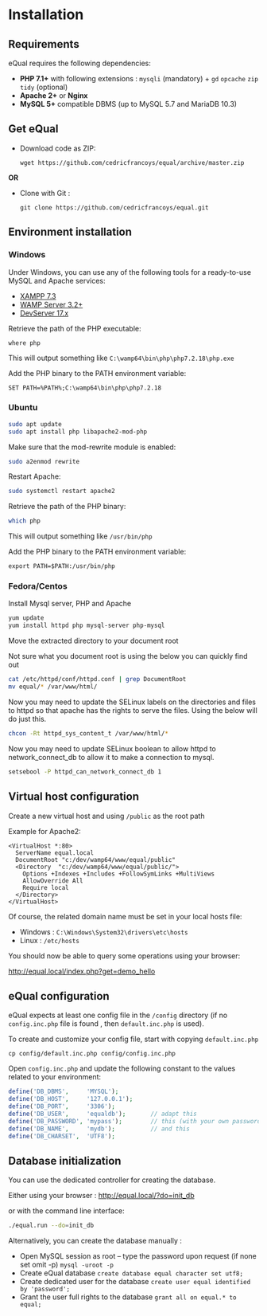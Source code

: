# Installation



## Requirements

eQual requires the following dependencies:

- **PHP 7.1+** with following extensions : `mysqli` (mandatory) + `gd` `opcache` `zip` `tidy` (optional)
- **Apache 2+** or **Nginx**
- **MySQL 5+** compatible DBMS (up to MySQL 5.7 and MariaDB 10.3)



## Get eQual

- Download code as ZIP: 

  `wget https://github.com/cedricfrancoys/equal/archive/master.zip`

**OR**

- Clone with Git :

  `git clone https://github.com/cedricfrancoys/equal.git`



## Environment installation

### Windows

Under Windows, you can use any of the following tools for a ready-to-use MySQL and Apache services:

* [XAMPP 7.3](https://www.apachefriends.org/download.html)
* [WAMP Server 3.2+](https://www.wampserver.com/en/) 
* [DevServer 17.x](https://www.easyphp.org/easyphp-devserver.php)

Retrieve the path of the PHP executable:
```
where php
```
This will output something like `C:\wamp64\bin\php\php7.2.18\php.exe` 

Add the PHP binary to the PATH environment variable:
```
SET PATH=%PATH%;C:\wamp64\bin\php\php7.2.18
```

### Ubuntu

```bash
sudo apt update
sudo apt install php libapache2-mod-php
```

Make sure that the mod-rewrite module is enabled: 
```bash
sudo a2enmod rewrite
```

Restart Apache: 
```bash
sudo systemctl restart apache2
```
Retrieve the path of the PHP binary:
```bash
which php
```
This will output something like `/usr/bin/php` 

Add the PHP binary to the PATH environment variable:
```  
export PATH=$PATH:/usr/bin/php
```

### Fedora/Centos 

Install Mysql server, PHP and Apache
```bash
yum update
yum install httpd php mysql-server php-mysql
```

Move the extracted directory to your document root

Not sure what you document root is using the below you can quickly find out
```bash
cat /etc/httpd/conf/httpd.conf | grep DocumentRoot
mv equal/* /var/www/html/
```

Now you may need to update the SELinux labels on the directories and files to httpd so that apache has the rights to serve the files. Using the below will do just this.
```bash
chcon -Rt httpd_sys_content_t /var/www/html/*
```
Now you may need to update SELinux boolean to allow httpd to network_connect_db to allow it to make a connection to mysql.
```bash
setsebool -P httpd_can_network_connect_db 1
```



## Virtual host configuration

Create a new virtual host and using `/public` as the root path

Example for Apache2:

```
<VirtualHost *:80>
  ServerName equal.local
  DocumentRoot "c:/dev/wamp64/www/equal/public"
  <Directory  "c:/dev/wamp64/www/equal/public/">
    Options +Indexes +Includes +FollowSymLinks +MultiViews
    AllowOverride All
    Require local
  </Directory>
</VirtualHost>
```

 

Of course, the related domain name must be set in your local hosts file:

* Windows :  `C:\Windows\System32\drivers\etc\hosts`
* Linux : `/etc/hosts`



You should now be able to query some operations using your browser:

http://equal.local/index.php?get=demo_hello



## eQual configuration

eQual expects at least one config file in the `/config` directory (if no `config.inc.php` file is found , then `default.inc.php` is used).

To create and customize your config file, start with copying `default.inc.php`

```
cp config/default.inc.php config/config.inc.php
```



Open `config.inc.php` and update the following constant to the values related to your environment:

```php
define('DB_DBMS',     'MYSQL'); 
define('DB_HOST',     '127.0.0.1'); 
define('DB_PORT',     '3306'); 
define('DB_USER',     'equaldb'); 	   	// adapt this
define('DB_PASSWORD', 'mypass');  		// this (with your own password)
define('DB_NAME',     'mydb');   		// and this
define('DB_CHARSET',  'UTF8'); 
```




## Database initialization

You can use the dedicated controller for creating the database.

Either using your browser : http://equal.local/?do=init_db

or with the command line interface:

```bash
./equal.run --do=init_db
```



Alternatively, you can create the database manually : 

* Open MySQL session as root – type the password upon request (if none set omit -p)
  	`mysql -uroot -p`
* Create eQual database
  	`create database equal character set utf8;`
* Create dedicated user for the database
  	`create user equal identified by 'password';`
* Grant the user full rights to the database
  	`grant all on equal.* to equal;`

  	